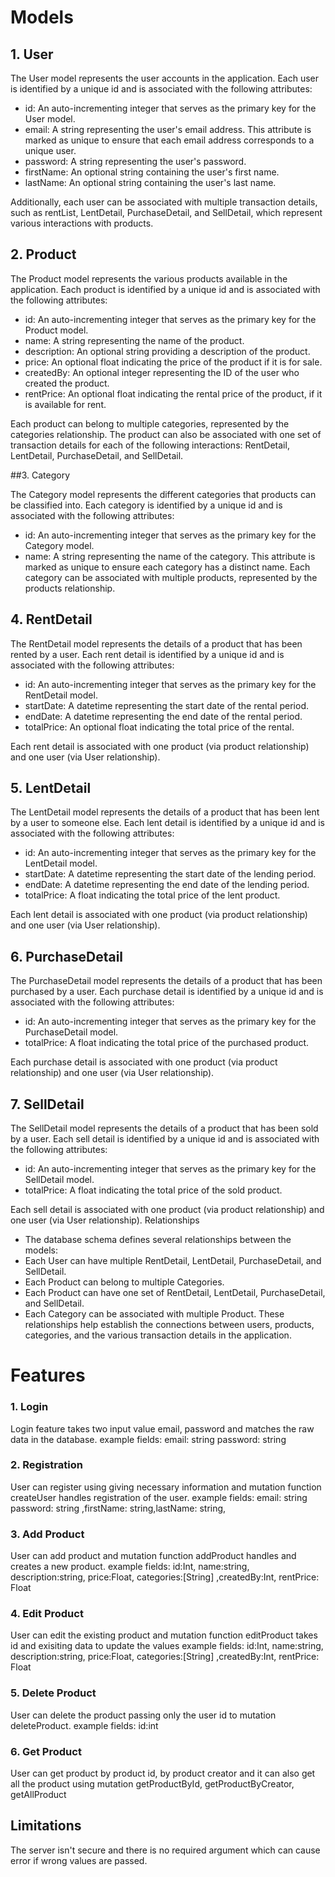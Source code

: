 
# Models
## 1. User
The User model represents the user accounts in the application. Each user is identified by a unique id and is associated with the following attributes:

- id: An auto-incrementing integer that serves as the primary key for the User model.
- email: A string representing the user's email address. This attribute is marked as unique to ensure that each email address corresponds to a unique user.
- password: A string representing the user's password.
- firstName: An optional string containing the user's first name.
- lastName: An optional string containing the user's last name.

Additionally, each user can be associated with multiple transaction details, such as rentList, LentDetail, PurchaseDetail, and SellDetail, which represent various interactions with products.
## 2. Product
The Product model represents the various products available in the application. Each product is identified by a unique id and is associated with the following attributes:
- id: An auto-incrementing integer that serves as the primary key for the Product model.
- name: A string representing the name of the product.
- description: An optional string providing a description of the product.
- price: An optional float indicating the price of the product if it is for sale.
- createdBy: An optional integer representing the ID of the user who created the product.
- rentPrice: An optional float indicating the rental price of the product, if it is available for rent.
  
Each product can belong to multiple categories, represented by the categories relationship. The product can also be associated with one set of transaction details for each of the following interactions: RentDetail, LentDetail, PurchaseDetail, and SellDetail.

##3. Category

The Category model represents the different categories that products can be classified into. Each category is identified by a unique id and is associated with the following attributes:

- id: An auto-incrementing integer that serves as the primary key for the Category model.
- name: A string representing the name of the category. This attribute is marked as unique to ensure each category has a distinct name.
Each category can be associated with multiple products, represented by the products relationship.

## 4. RentDetail
The RentDetail model represents the details of a product that has been rented by a user. Each rent detail is identified by a unique id and is associated with the following attributes:

- id: An auto-incrementing integer that serves as the primary key for the RentDetail model.
- startDate: A datetime representing the start date of the rental period.
- endDate: A datetime representing the end date of the rental period.
- totalPrice: An optional float indicating the total price of the rental.
  
Each rent detail is associated with one product (via product relationship) and one user (via User relationship).

## 5. LentDetail
The LentDetail model represents the details of a product that has been lent by a user to someone else. Each lent detail is identified by a unique id and is associated with the following attributes:

- id: An auto-incrementing integer that serves as the primary key for the LentDetail model.
- startDate: A datetime representing the start date of the lending period.
- endDate: A datetime representing the end date of the lending period.
- totalPrice: A float indicating the total price of the lent product.

Each lent detail is associated with one product (via product relationship) and one user (via User relationship).

## 6. PurchaseDetail
The PurchaseDetail model represents the details of a product that has been purchased by a user. Each purchase detail is identified by a unique id and is associated with the following attributes:
- id: An auto-incrementing integer that serves as the primary key for the PurchaseDetail model.
- totalPrice: A float indicating the total price of the purchased product.
  
Each purchase detail is associated with one product (via product relationship) and one user (via User relationship).

## 7. SellDetail
The SellDetail model represents the details of a product that has been sold by a user. Each sell detail is identified by a unique id and is associated with the following attributes:

- id: An auto-incrementing integer that serves as the primary key for the SellDetail model.
- totalPrice: A float indicating the total price of the sold product.

Each sell detail is associated with one product (via product relationship) and one user (via User relationship).
Relationships
- The database schema defines several relationships between the models:
- Each User can have multiple RentDetail, LentDetail, PurchaseDetail, and SellDetail.
- Each Product can belong to multiple Categories.
- Each Product can have one set of RentDetail, LentDetail, PurchaseDetail, and SellDetail.
- Each Category can be associated with multiple Product.
These relationships help establish the connections between users, products, categories, and the various transaction details in the application.

# Features
### 1. Login
Login feature takes two input value email, password and matches the raw data in the database.
example fields: email: string password: string

### 2. Registration
User can register using giving necessary information and mutation function createUser handles registration of the user.
example fields: email: string password: string ,firstName: string,lastName: string,

### 3. Add Product
User can add product and mutation function addProduct handles and creates a new product.
example fields: id:Int, name:string, description:string, price:Float, categories:[String] ,createdBy:Int, rentPrice: Float

### 4. Edit Product
User can edit the existing product and mutation function editProduct takes id and exisiting data to update the values
example fields: id:Int, name:string, description:string, price:Float, categories:[String] ,createdBy:Int, rentPrice: Float

### 5. Delete Product
User can delete the product passing only the user id to mutation deleteProduct.
example fields: id:int

### 6. Get Product
User can get product by product id, by product creator and it can also get all the product using mutation getProductById, getProductByCreator, getAllProduct

## Limitations
The server isn't secure and there is no required argument which can cause error if wrong values are passed.





